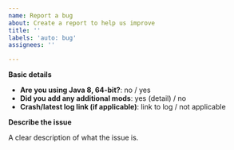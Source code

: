 ```yaml
---
name: Report a bug
about: Create a report to help us improve
title: ''
labels: 'auto: bug'
assignees: ''

---
```

<!--
Please fill in the following information.
-->

**Basic details**
- **Are you using Java 8, 64-bit?**: no / yes
- **Did you add any additional mods**: yes (detail) / no
- **Crash/latest log link (if applicable)**: link to log / not applicable

<!--
Please post game log links using a paste-tool such as https://paste.ubuntu.com or https://pastebin.com/index.
DO NOT paste the log into the issue. It will make your issue hard to read.
-->

**Describe the issue**

A clear description of what the issue is.
